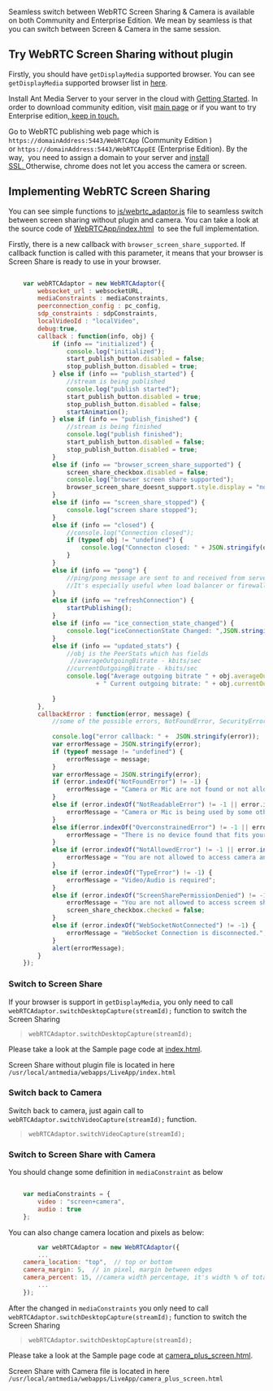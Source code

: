 Seamless switch between WebRTC Screen Sharing & Camera is available on both Community and Enterprise Edition. We mean by seamless is that you can switch between Screen & Camera in the same session.

<!-- Picture -->

## Try WebRTC Screen Sharing without plugin

Firstly, you should have `getDisplayMedia` supported browser. You can see `getDisplayMedia` supported browser list in [here](https://caniuse.com/#search=getDisplayMedia).

Install Ant Media Server to your server in the cloud with <a href="https://github.com/ant-media/Ant-Media-Server/wiki/Getting-Started#installation">Getting Started</a>. In order to download community edition, visit <a href="https://antmedia.io">main page</a> or if you want to try Enterprise edition,<a href="https://antmedia.io/#contact"> keep in touch.</a>

Go to WebRTC publishing web page which is `https://domainAddress:5443/WebRTCApp` (Community Edition ) or `https://domainAddress:5443/WebRTCAppEE` (Enterprise Edition). By the way,  you need to assign a domain to your server and <a href="https://github.com/ant-media/Ant-Media-Server/wiki/SSL-Setup">install SSL. </a>Otherwise, chrome does not let you access the camera or screen.

## Implementing WebRTC Screen Sharing

You can see simple functions to [js/webrtc_adaptor.js](https://github.com/ant-media/StreamApp/blob/master/src/main/webapp/js/webrtc_adaptor.js) file to seamless switch between screen sharing without plugin and camera. You can take a look at the source code of <a href="https://github.com/ant-media/StreamApp/blob/master/src/main/webapp/index.html">WebRTCApp/index.html</a>  to see the full implementation.

Firstly, there is a new callback with `browser_screen_share_supported`. If callback function is called with this parameter, it means that your browser is Screen Share is ready to use in your browser.

```javascript

	var webRTCAdaptor = new WebRTCAdaptor({
		websocket_url : websocketURL,
		mediaConstraints : mediaConstraints,
		peerconnection_config : pc_config,
		sdp_constraints : sdpConstraints,
		localVideoId : "localVideo",
		debug:true,
		callback : function(info, obj) {
			if (info == "initialized") {
				console.log("initialized");
				start_publish_button.disabled = false;
				stop_publish_button.disabled = true;
			} else if (info == "publish_started") {
				//stream is being published
				console.log("publish started");
				start_publish_button.disabled = true;
				stop_publish_button.disabled = false;
				startAnimation();
			} else if (info == "publish_finished") {
				//stream is being finished
				console.log("publish finished");
				start_publish_button.disabled = false;
				stop_publish_button.disabled = true;
			}
			else if (info == "browser_screen_share_supported") {
				screen_share_checkbox.disabled = false;
				console.log("browser screen share supported");
				browser_screen_share_doesnt_support.style.display = "none";
			}
			else if (info == "screen_share_stopped") {
				console.log("screen share stopped");
			}
			else if (info == "closed") {
				//console.log("Connection closed");
				if (typeof obj != "undefined") {
					console.log("Connecton closed: " + JSON.stringify(obj));
				}
			}
			else if (info == "pong") {
				//ping/pong message are sent to and received from server to make the connection alive all the time
				//It's especially useful when load balancer or firewalls close the websocket connection due to inactivity
			}
			else if (info == "refreshConnection") {
				startPublishing();
			}
			else if (info == "ice_connection_state_changed") {
				console.log("iceConnectionState Changed: ",JSON.stringify(obj));
			}
			else if (info == "updated_stats") {
				//obj is the PeerStats which has fields
				 //averageOutgoingBitrate - kbits/sec
				//currentOutgoingBitrate - kbits/sec
				console.log("Average outgoing bitrate " + obj.averageOutgoingBitrate + " kbits/sec"
						+ " Current outgoing bitrate: " + obj.currentOutgoingBitrate + " kbits/sec");
				 
			}
		},
		callbackError : function(error, message) {
			//some of the possible errors, NotFoundError, SecurityError,PermissionDeniedError
            
			console.log("error callback: " +  JSON.stringify(error));
			var errorMessage = JSON.stringify(error);
			if (typeof message != "undefined") {
				errorMessage = message;
			}
			var errorMessage = JSON.stringify(error);
			if (error.indexOf("NotFoundError") != -1) {
				errorMessage = "Camera or Mic are not found or not allowed in your device";
			}
			else if (error.indexOf("NotReadableError") != -1 || error.indexOf("TrackStartError") != -1) {
				errorMessage = "Camera or Mic is being used by some other process that does not let read the devices";
			}
			else if(error.indexOf("OverconstrainedError") != -1 || error.indexOf("ConstraintNotSatisfiedError") != -1) {
				errorMessage = "There is no device found that fits your video and audio constraints. You may change video and audio constraints"
			}
			else if (error.indexOf("NotAllowedError") != -1 || error.indexOf("PermissionDeniedError") != -1) {
				errorMessage = "You are not allowed to access camera and mic.";
			}
			else if (error.indexOf("TypeError") != -1) {
				errorMessage = "Video/Audio is required";
			}
			else if (error.indexOf("ScreenSharePermissionDenied") != -1) {
				errorMessage = "You are not allowed to access screen share";
				screen_share_checkbox.checked = false;
			}
			else if (error.indexOf("WebSocketNotConnected") != -1) {
				errorMessage = "WebSocket Connection is disconnected.";
			}
			alert(errorMessage);
		}
	});

```

### Switch to Screen Share

If your browser is support in `getDisplayMedia`, you only need to call `webRTCAdaptor.switchDesktopCapture(streamId);` function to switch the Screen Sharing
> `webRTCAdaptor.switchDesktopCapture(streamId);`

Please take a look at the Sample page code at [index.html](https://github.com/ant-media/StreamApp/blob/master/src/main/webapp/index.html).

Screen Share without plugin file is located in here `/usr/local/antmedia/webapps/LiveApp/index.html`

### Switch back to Camera

Switch back to camera, just again call to `webRTCAdaptor.switchVideoCapture(streamId);` function.
> `webRTCAdaptor.switchVideoCapture(streamId);`

### Switch to Screen Share with Camera

You should change some definition in `mediaConstraint` as below 

```javascript

	var mediaConstraints = {
		video : "screen+camera",
		audio : true
	}; 

```
You can also change camera location and pixels as below:

```javascript
        var webRTCAdaptor = new WebRTCAdaptor({
        ...
	camera_location: "top",  // top or bottom
	camera_margin: 5,  // in pixel, margin between edges
	camera_percent: 15, //camera width percentage, it's width % of total view
        ...
	});
```

After the changed in `mediaConstraints` you only need to call `webRTCAdaptor.switchDesktopCapture(streamId);` function to switch the Screen Sharing
> `webRTCAdaptor.switchDesktopCapture(streamId);`

Please take a look at the Sample page code at [camera_plus_screen.html](https://github.com/ant-media/StreamApp/blob/master/src/main/webapp/camera_plus_screen.html).

Screen Share with Camera file is located in here `/usr/local/antmedia/webapps/LiveApp/camera_plus_screen.html`